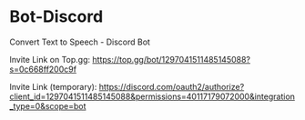﻿# Bot-Discord
Convert Text to Speech - Discord Bot

Invite Link on Top.gg:
https://top.gg/bot/1297041511485145088?s=0c668ff200c9f

Invite Link (temporary):
https://discord.com/oauth2/authorize?client_id=1297041511485145088&permissions=40117179072000&integration_type=0&scope=bot

